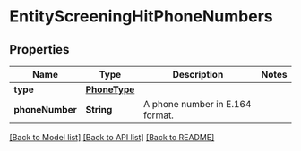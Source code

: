 # EntityScreeningHitPhoneNumbers

## Properties
Name | Type | Description | Notes
------------ | ------------- | ------------- | -------------
**type** | [**PhoneType**](PhoneType.md) |  | 
**phoneNumber** | **String** | A phone number in E.164 format. | 

[[Back to Model list]](../README.md#documentation-for-models) [[Back to API list]](../README.md#documentation-for-api-endpoints) [[Back to README]](../README.md)



